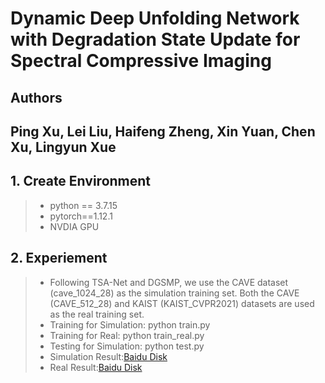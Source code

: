 # Dynamic Deep Unfolding Network with Degradation State Update for Spectral Compressive Imaging

## Authors

## Ping Xu, Lei Liu, Haifeng Zheng, Xin Yuan, Chen Xu, Lingyun Xue

## 1. Create Environment

>- python == 3.7.15
>- pytorch==1.12.1
>- NVDIA GPU

## 2. Experiement

>- Following TSA-Net and DGSMP, we use the CAVE dataset (cave_1024_28) as the simulation training set. Both the CAVE (CAVE_512_28) and KAIST (KAIST_CVPR2021) datasets are used as the real training set.
>- Training for Simulation: python train.py
>- Training for Real: python train_real.py
>- Testing for Simulation: python test.py
>- Simulation Result:[Baidu Disk](https://pan.baidu.com/ )
>- Real Result:[Baidu Disk](https://pan.baidu.com/ )
